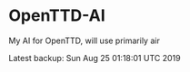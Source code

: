 # OpenTTD-AI
My AI for OpenTTD, will use primarily air

Latest backup: Sun Aug 25 01:18:01 UTC 2019
